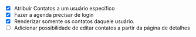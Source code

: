 - [x] Atribuir Contatos a um usuário específico
- [x] Fazer a agenda precisar de login
- [x] Renderizar somente os contatos daquele usuário.
- [ ] Adicionar possibilidade de editar contatos a partir da página de detalhes
